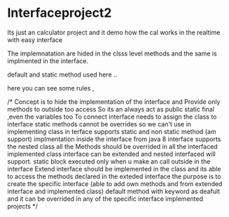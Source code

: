 # Interfaceproject2

Its just an calculator project and it demo how the cal works in the realtime with easy interface 

The implemnatation are hided in the clsss level methods and the same is implmented in the interface.

default and static method used here ..


here you can see some rules ,


  /*
    Concept is to hide the implementation of the interface and Provide only methods to outside too access
    So its an always act as public static final ,even the variables too
    To connect interface needs to assign the class to interface
    static methods cannot be overrides so we can't use in implementing class
    in terface supports static and non static method (am support) implmentation inside the interface from java 8
    interface supports the nested class
    all the Methods should be overrided in all the interfaced implemented class
    interface can be extended and nested interfaced will support.
    static block executed only when u make an call outside in the interface
    Extend interface should be implemented in the class and its able to access the methods declared in the exteded
    interface
    the purpose is to create the specific interface (able to add own methods and from extended interface and implemented class)
    default method with keyword as deafult and it can be overrided in any of the specific interface implemented projects
     */

